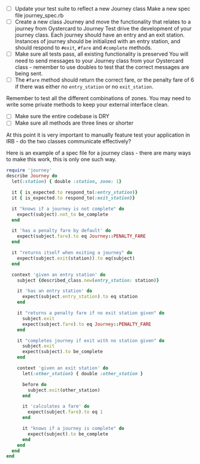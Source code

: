 - [ ] Update your test suite to reflect a new Journey class
Make a new spec file journey_spec.rb
- [ ] Create a new class Journey and move the functionality that relates to a journey from Oystercard to Journey
Test drive the development of your journey class. Each journey should have an entry and an exit station. Instances of journey should be initialized with an entry station, and should respond to `#exit`, `#fare` and `#complete` methods.
- [ ] Make sure all tests pass, all existing functionality is preserved
You will need to send messages to your Journey class from your Oystercard class - remember to use doubles to test that the correct messages are being sent.
- [ ] The `#fare` method should return the correct fare, or the penalty fare of 6 if there was either no `entry_station` or no `exit_station`.

Remember to test all the different combinations of zones. You may need to write some private methods to keep your external interface clean.

- [ ] Make sure the entire codebase is DRY
- [ ] Make sure all methods are three lines or shorter

At this point it is very important to manually feature test your application in IRB - do the two classes communicate effectively?

Here is an example of a spec file for a journey class - there are many ways to make this work, this is only one such way.

```ruby
require 'journey'
describe Journey do
  let(:station) { double :station, zone: 1}

  it { is_expected.to respond_to(:entry_station)}
  it { is_expected.to respond_to(:exit_station)}

  it "knows if a journey is not complete" do
    expect(subject).not_to be_complete
  end

  it 'has a penalty fare by default' do
    expect(subject.fare).to eq Journey::PENALTY_FARE
  end

  it "returns itself when exiting a journey" do
    expect(subject.exit(station)).to eq(subject)
  end

  context 'given an entry station' do
    subject {described_class.new(entry_station: station)}

    it 'has an entry station' do
      expect(subject.entry_station).to eq station
    end

    it "returns a penalty fare if no exit station given" do
      subject.exit
      expect(subject.fare).to eq Journey::PENALTY_FARE
    end

    it "completes journey if exit with no station given" do
      subject.exit
      expect(subject).to be_complete
    end

    context 'given an exit station' do
      let(:other_station) { double :other_station }

      before do
        subject.exit(other_station)
      end

      it 'calculates a fare' do
        expect(subject.fare).to eq 1
      end

      it "knows if a journey is complete" do
        expect(subject).to be_complete
      end
    end
  end
end
```
